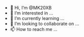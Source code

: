 - 👋 Hi, I’m @MK20XB
- 👀 I’m interested in ...
- 🌱 I’m currently learning ...
- 💞️ I’m looking to collaborate on ...
- 📫 How to reach me ...

<!---
MK20XB/MK20XB is a ✨ special ✨ repository because its `README.md` (this file) appears on your GitHub profile.
You can click the Preview link to take a look at your changes.
--->
